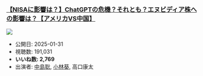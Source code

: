 ### [【NISAに影響は？】ChatGPTの危機？それとも？エヌビディア株への影響は？【アメリカVS中国】](https://www.youtube.com/watch?v=Cof-6Py1c3Q)
[![](https://img.youtube.com/vi/Cof-6Py1c3Q/sddefault.jpg)](https://www.youtube.com/watch?v=Cof-6Py1c3Q)
-   公開日: 2025-01-31
-   視聴数: 191,031
-   **いいね数: 2,769**
-   出演者: [中島聡](/rehacq_fan/people/中島聡 "wikilink"), [小林葵](/rehacq_fan/people/小林葵 "wikilink"), 高口康太
